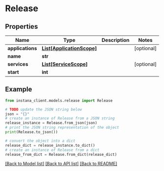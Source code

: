 # Release


## Properties

Name | Type | Description | Notes
------------ | ------------- | ------------- | -------------
**applications** | [**List[ApplicationScope]**](ApplicationScope.md) |  | [optional] 
**name** | **str** |  | 
**services** | [**List[ServiceScope]**](ServiceScope.md) |  | [optional] 
**start** | **int** |  | 

## Example

```python
from instana_client.models.release import Release

# TODO update the JSON string below
json = "{}"
# create an instance of Release from a JSON string
release_instance = Release.from_json(json)
# print the JSON string representation of the object
print(Release.to_json())

# convert the object into a dict
release_dict = release_instance.to_dict()
# create an instance of Release from a dict
release_from_dict = Release.from_dict(release_dict)
```
[[Back to Model list]](../README.md#documentation-for-models) [[Back to API list]](../README.md#documentation-for-api-endpoints) [[Back to README]](../README.md)


